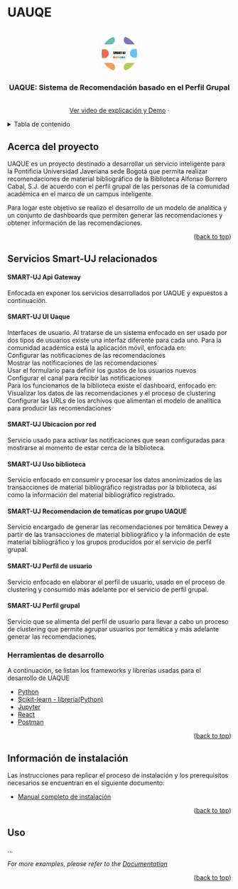 # UAUQE

<div id="top"></div>

<!-- PROJECT SHIELDS -->
<!--
*** I'm using markdown "reference style" links for readability.
*** Reference links are enclosed in brackets [ ] instead of parentheses ( ).
*** See the bottom of this document for the declaration of the reference variables
*** for contributors-url, forks-url, etc. This is an optional, concise syntax you may use.
*** https://www.markdownguide.org/basic-syntax/#reference-style-links
-->


<!-- PROJECT LOGO -->
<br />
<div align="center">
  <a href="https://github.com/othneildrew/Best-README-Template">
    <img src="images/logo_smart _puj.png" alt="Logo" width="80" height="80">
  </a>

  <h3 align="center">UAQUE: Sistema de Recomendación basado en el Perfil Grupal</h3>

  <p align="center">
    <br />
    <a href="https://www.youtube.com/watch?v=C0TYQPvs5qk">Ver video de explicación y Demo</a>
    ·
  </p>
</div>



<!-- TABLE OF CONTENTS -->
<details>
  <summary>Tabla de contenido</summary>
  <ol>
    <li>
      <a href="#acerca-del-proyecto">Acerca del proyecto</a>
      <ul>
        <li><a href="#built-with">Tecnologías usadas</a></li>
      </ul>
    </li>
    <li>
      <a href="#acerca-del-proyecto">Servicios involucrados en el contexto Smart UJ</a>
    </li>
    <li>
      <a href="#getting-started">Información de instalación</a>
      <ul>
        <li><a href="#Prerequisitos">Prerequisitos</a></li>
        <li><a href="#Instalación">Instalación</a></li>
      </ul>
    </li>
    <li><a href="#usage">Puesta en marcha</a></li>
    <li><a href="#roadmap">Como usar el servicio</a></li>
    <li><a href="#contributing">Contributing</a></li>
    <li><a href="#license">License</a></li>
    <li><a href="#contact">Contact</a></li>
    <li><a href="#acknowledgments">Acknowledgments</a></li>
  </ol>
</details>



<!-- ABOUT THE PROJECT -->
## Acerca del proyecto

UAQUE es un proyecto destinado a desarrollar un servicio inteligente para la Pontificia Universidad Javeriana sede Bogotá que permita realizar recomendaciones de material bibliográfico de la Biblioteca Alfonso Borrero Cabal, S.J. de acuerdo con el perfil grupal de las personas de la comunidad académica en el marco de un campus inteligente.

Para logar este objetivo se realizo el desarrollo de un modelo de analítica y un conjunto de dashboards que permiten generar las recomendaciones y obtener información de las recomendaciones.

<p align="right">(<a href="#top">back to top</a>)</p>


<!-- RELATED SERVICES -->
## Servicios Smart-UJ relacionados

#### SMART-UJ Api Gateway
Enfocada en exponer los servicios desarrollados por UAQUE y expuestos a continuación.

#### SMART-UJ UI Uaque
Interfaces de usuario. Al tratarse de un sistema enfocado en ser usado por dos tipos de usuarios existe una interfaz diferente para cada uno. 
Para la comunidad académica está la aplicación móvil, enfocada en: 
<br>
Configurar las notificaciones de las recomendaciones
<br>
Mostrar las notificaciones de las recomendaciones
<br>
Usar el formulario para definir los gustos de los usuarios nuevos
<br>
Configurar el canal para recibir las notificaciones
<br>
Para los funcionarios de la biblioteca existe el dashboard, enfocado en:
<br>
Visualizar los datos de las recomendaciones y el proceso de clustering
<br>
Configurar las URLs de los archivos que alimentan el modelo de analítica para producir las recomendaciones

#### SMART-UJ Ubicacion por red
Servicio usado para activar las notificaciones que sean configuradas para mostrarse al momento de estar cerca de la biblioteca.

#### SMART-UJ Uso biblioteca
Servicio enfocado en consumir y procesar los datos anonimizados de las transacciones de material bibliográfico registradas por la biblioteca, así como la información del material bibliográfico registrado.

#### SMART-UJ Recomendacion de tematicas por grupo UAQUE
Servicio encargado de generar las recomendaciones por temática Dewey a partir de las transacciones de material bibliográfico y la información de este material bibliográfico y los grupos producidos por el servicio de perfil grupal.

#### SMART-UJ Perfil de usuario
Servicio enfocado en elaborar el perfil de usuario, usado en el proceso de clustering y consumido más adelante por el servicio de perfil grupal.

#### SMART-UJ Perfil grupal
Servicio que se alimenta del perfil de usuario para llevar a cabo un proceso de clustering que permite agrupar usuarios por temática y más adelante generar las recomendaciones.

### Herramientas de desarrollo

A continuación, se listan los frameworks y librerías usadas para el desarrollo de UAQUE

* [Python](https://www.python.org/)
* [Scikit-learn - librería(Python)](https://scikit-learn.org/stable/)
* [Jupyter](https://jupyter.org/)
* [React](https://reactjs.org/)
* [Postman](https://www.postman.com/)


<p align="right">(<a href="#top">back to top</a>)</p>



<!-- GETTING STARTED -->
## Información de instalación

Las instrucciones para replicar el proceso de instalación y los prerequisitos necesarios se encuentran en el siguiente documento: 
* [Manual completo de instalación](https://github.com/Johan-Ortegon-1/uaque/blob/main/documents/Manual_de_Instalacion_Completo.pdf)

<p align="right">(<a href="#top">back to top</a>)</p>


<!-- USAGE EXAMPLES -->
## Uso

...

_For more examples, please refer to the [Documentation](https://example.com)_

<p align="right">(<a href="#top">back to top</a>)</p>
